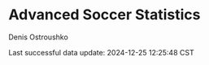 # Advanced Soccer Statistics
Denis Ostroushko

<!-- gfm -->

Last successful data update: 2024-12-25 12:25:48 CST
